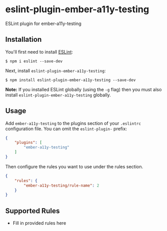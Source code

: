 # eslint-plugin-ember-a11y-testing

ESLint plugin for ember-a11y-testing

## Installation

You'll first need to install [ESLint](http://eslint.org):

```
$ npm i eslint --save-dev
```

Next, install `eslint-plugin-ember-a11y-testing`:

```
$ npm install eslint-plugin-ember-a11y-testing --save-dev
```

**Note:** If you installed ESLint globally (using the `-g` flag) then you must also install `eslint-plugin-ember-a11y-testing` globally.

## Usage

Add `ember-a11y-testing` to the plugins section of your `.eslintrc` configuration file. You can omit the `eslint-plugin-` prefix:

```json
{
    "plugins": [
        "ember-a11y-testing"
    ]
}
```


Then configure the rules you want to use under the rules section.

```json
{
    "rules": {
        "ember-a11y-testing/rule-name": 2
    }
}
```

## Supported Rules

* Fill in provided rules here





